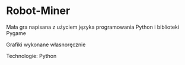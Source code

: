 # Robot-Miner

Mała gra napisana z użyciem języka programowania Python i biblioteki Pygame

Grafiki wykonane własnoręcznie

Technologie:
Python
